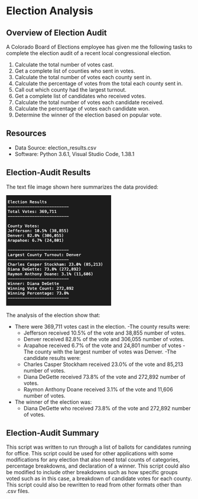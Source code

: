 # Election Analysis

## Overview of Election Audit
A Colorado Board of Elections employee has given me the following tasks to complete the election audit of a recent local congressional election.

1. Calculate the total number of votes cast.
2. Get a complete list of counties who sent in votes.
3. Calculate the total number of votes each county sent in.
4. Calculate the percentage of votes from the total each county sent in.
5. Call out which county had the largest turnout.
6. Get a complete list of candidates who received votes.
7. Calculate the total number of votes each candidate received.
8. Calculate the percentage of votes each candidate won.
9. Determine the winner of the election based on popular vote.

## Resources
- Data Source: election_results.csv
- Software: Python 3.6.1, Visual Studio Code, 1.38.1

## Election-Audit Results
The text file image shown here summarizes the data provided:

![](/Resources/Election_Summary.png)

The analysis of the election show that:
- There were 369,711 votes cast in the election.
-The county results were:
    - Jefferson received 10.5% of the vote and 38,855 number of votes.
    - Denver received 82.8% of the vote and 306,055 number of votes.
    - Arapahoe received 6.7% of the vote and 24,801 number of votes
-The county with the largest number of votes was Denver.
-The candidate results were:
    - Charles Casper Stockham received 23.0% of the vote and 85,213 number of votes.
    - Diana DeGette received 73.8% of the vote and 272,892 number of votes.
    - Raymon Anthony Doane received 3.1% of the vote and 11,606 number of votes.
- The winner of the election was:
    - Diana DeGette who received 73.8% of the vote and 272,892 number of votes.

## Election-Audit Summary
This script was written to run through a list of ballots for candidates running for office. This script could be used for other applications with some modifications for any election that also need total counts of categories, percentage breakdowns, and declaration of a winner. This script could also be modified to include other breakdowns such as how specific groups voted such as in this case, a breakdown of candidate votes for each county. This script could also be rewritten to read from other formats other than .csv files. 
